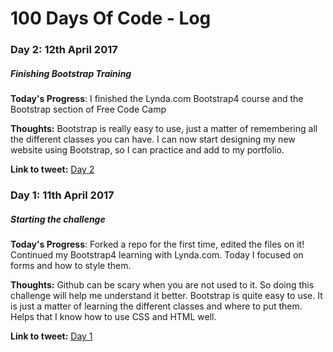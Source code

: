 # 100 Days Of Code - Log

### Day 2: 12th April 2017 
##### Finishing Bootstrap Training

**Today's Progress**: I finished the Lynda.com Bootstrap4 course and the Bootstrap section of Free Code Camp

**Thoughts:** Bootstrap is really easy to use, just a matter of remembering all the different classes you can have. I can now start designing my new website using Bootstrap, so I can practice and add to my portfolio.

**Link to tweet:** [Day 2](https://twitter.com/havefuncreating/status/852140000556843008)

### Day 1: 11th April 2017 
##### Starting the challenge

**Today's Progress**: Forked a repo for the first time, edited the files on it! Continued my Bootstrap4 learning with Lynda.com. Today I focused on forms and how to style them.

**Thoughts:** Github can be scary when you are not used to it. So doing this challenge will help me understand it better. Bootstrap is quite easy to use. It is just a matter of learning the different classes and where to put them. Helps that I know how to use CSS and HTML well.

**Link to tweet:** [Day 1](https://twitter.com/havefuncreating/status/851769641764573185)
